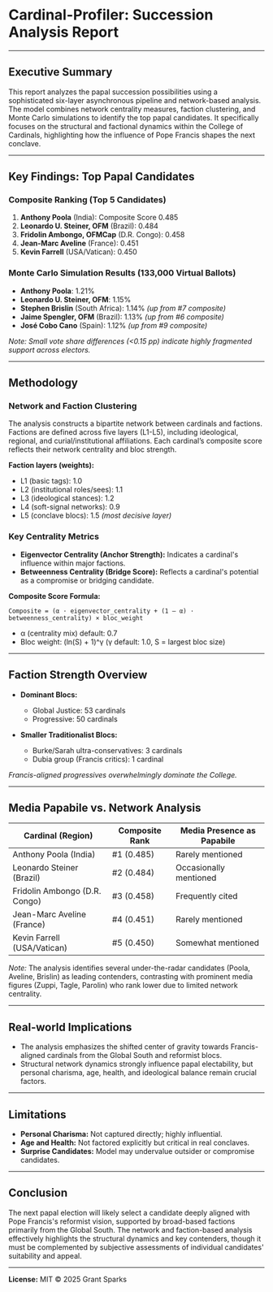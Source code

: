 # Cardinal-Profiler: Succession Analysis Report

---

## Executive Summary

This report analyzes the papal succession possibilities using a sophisticated six-layer asynchronous pipeline and network-based analysis. The model combines network centrality measures, faction clustering, and Monte Carlo simulations to identify the top papal candidates. It specifically focuses on the structural and factional dynamics within the College of Cardinals, highlighting how the influence of Pope Francis shapes the next conclave.

---

## Key Findings: Top Papal Candidates

### Composite Ranking (Top 5 Candidates)

1. **Anthony Poola** (India): Composite Score 0.485
2. **Leonardo U. Steiner, OFM** (Brazil): 0.484
3. **Fridolin Ambongo, OFMCap** (D.R. Congo): 0.458
4. **Jean-Marc Aveline** (France): 0.451
5. **Kevin Farrell** (USA/Vatican): 0.450

### Monte Carlo Simulation Results (133,000 Virtual Ballots)

* **Anthony Poola**: 1.21%
* **Leonardo U. Steiner, OFM**: 1.15%
* **Stephen Brislin** (South Africa): 1.14% *(up from #7 composite)*
* **Jaime Spengler, OFM** (Brazil): 1.13% *(up from #6 composite)*
* **José Cobo Cano** (Spain): 1.12% *(up from #9 composite)*

*Note: Small vote share differences (<0.15 pp) indicate highly fragmented support across electors.*

---

## Methodology

### Network and Faction Clustering

The analysis constructs a bipartite network between cardinals and factions. Factions are defined across five layers (L1-L5), including ideological, regional, and curial/institutional affiliations. Each cardinal’s composite score reflects their network centrality and bloc strength.

**Faction layers (weights):**

* L1 (basic tags): 1.0
* L2 (institutional roles/sees): 1.1
* L3 (ideological stances): 1.2
* L4 (soft-signal networks): 0.9
* L5 (conclave blocs): 1.5 *(most decisive layer)*

### Key Centrality Metrics

* **Eigenvector Centrality (Anchor Strength):** Indicates a cardinal's influence within major factions.
* **Betweenness Centrality (Bridge Score):** Reflects a cardinal's potential as a compromise or bridging candidate.

**Composite Score Formula:**

```
Composite = (α · eigenvector_centrality + (1 – α) · betweenness_centrality) × bloc_weight
```

* α (centrality mix) default: 0.7
* Bloc weight: (ln(S) + 1)^γ (γ default: 1.0, S = largest bloc size)

---

## Faction Strength Overview

* **Dominant Blocs:**

  * Global Justice: 53 cardinals
  * Progressive: 50 cardinals
* **Smaller Traditionalist Blocs:**

  * Burke/Sarah ultra-conservatives: 3 cardinals
  * Dubia group (Francis critics): 1 cardinal

*Francis-aligned progressives overwhelmingly dominate the College.*

---

## Media Papabile vs. Network Analysis

| **Cardinal (Region)**         | **Composite Rank** | **Media Presence as Papabile** |
| ----------------------------- | ------------------ | ------------------------------ |
| Anthony Poola (India)         | #1 (0.485)         | Rarely mentioned               |
| Leonardo Steiner (Brazil)     | #2 (0.484)         | Occasionally mentioned         |
| Fridolin Ambongo (D.R. Congo) | #3 (0.458)         | Frequently cited               |
| Jean-Marc Aveline (France)    | #4 (0.451)         | Rarely mentioned               |
| Kevin Farrell (USA/Vatican)   | #5 (0.450)         | Somewhat mentioned             |

*Note:* The analysis identifies several under-the-radar candidates (Poola, Aveline, Brislin) as leading contenders, contrasting with prominent media figures (Zuppi, Tagle, Parolin) who rank lower due to limited network centrality.

---

## Real-world Implications

* The analysis emphasizes the shifted center of gravity towards Francis-aligned cardinals from the Global South and reformist blocs.
* Structural network dynamics strongly influence papal electability, but personal charisma, age, health, and ideological balance remain crucial factors.

---

## Limitations

* **Personal Charisma:** Not captured directly; highly influential.
* **Age and Health:** Not factored explicitly but critical in real conclaves.
* **Surprise Candidates:** Model may undervalue outsider or compromise candidates.

---

## Conclusion

The next papal election will likely select a candidate deeply aligned with Pope Francis's reformist vision, supported by broad-based factions primarily from the Global South. The network and faction-based analysis effectively highlights the structural dynamics and key contenders, though it must be complemented by subjective assessments of individual candidates' suitability and appeal.

---

**License:** MIT © 2025 Grant Sparks
